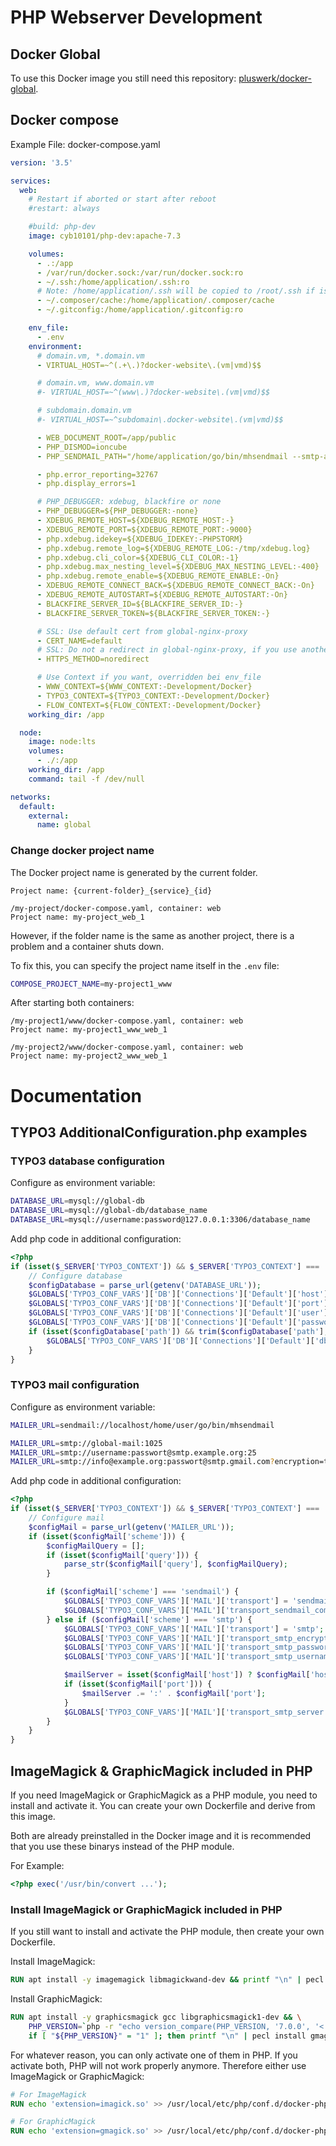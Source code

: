# PHP Webserver Development

## Docker Global

To use this Docker image you still need this repository:
[pluswerk/docker-global](https://github.com/pluswerk/docker-global).

## Docker compose

Example File: docker-compose.yaml

```yaml
version: '3.5'

services:
  web:
    # Restart if aborted or start after reboot
    #restart: always

    #build: php-dev
    image: cyb10101/php-dev:apache-7.3

    volumes:
      - .:/app
      - /var/run/docker.sock:/var/run/docker.sock:ro
      - ~/.ssh:/home/application/.ssh:ro
      # Note: /home/application/.ssh will be copied to /root/.ssh if is empty or not exists
      - ~/.composer/cache:/home/application/.composer/cache
      - ~/.gitconfig:/home/application/.gitconfig:ro

    env_file:
      - .env
    environment:
      # domain.vm, *.domain.vm
      - VIRTUAL_HOST=~^(.+\.)?docker-website\.(vm|vmd)$$

      # domain.vm, www.domain.vm
      #- VIRTUAL_HOST=~^(www\.)?docker-website\.(vm|vmd)$$

      # subdomain.domain.vm
      #- VIRTUAL_HOST=~^subdomain\.docker-website\.(vm|vmd)$$

      - WEB_DOCUMENT_ROOT=/app/public
      - PHP_DISMOD=ioncube
      - PHP_SENDMAIL_PATH="/home/application/go/bin/mhsendmail --smtp-addr=global-mail:1025"

      - php.error_reporting=32767
      - php.display_errors=1

      # PHP_DEBUGGER: xdebug, blackfire or none
      - PHP_DEBUGGER=${PHP_DEBUGGER:-none}
      - XDEBUG_REMOTE_HOST=${XDEBUG_REMOTE_HOST:-}
      - XDEBUG_REMOTE_PORT=${XDEBUG_REMOTE_PORT:-9000}
      - php.xdebug.idekey=${XDEBUG_IDEKEY:-PHPSTORM}
      - php.xdebug.remote_log=${XDEBUG_REMOTE_LOG:-/tmp/xdebug.log}
      - php.xdebug.cli_color=${XDEBUG_CLI_COLOR:-1}
      - php.xdebug.max_nesting_level=${XDEBUG_MAX_NESTING_LEVEL:-400}
      - php.xdebug.remote_enable=${XDEBUG_REMOTE_ENABLE:-On}
      - XDEBUG_REMOTE_CONNECT_BACK=${XDEBUG_REMOTE_CONNECT_BACK:-On}
      - XDEBUG_REMOTE_AUTOSTART=${XDEBUG_REMOTE_AUTOSTART:-On}
      - BLACKFIRE_SERVER_ID=${BLACKFIRE_SERVER_ID:-}
      - BLACKFIRE_SERVER_TOKEN=${BLACKFIRE_SERVER_TOKEN:-}

      # SSL: Use default cert from global-nginx-proxy
      - CERT_NAME=default
      # SSL: Do not a redirect in global-nginx-proxy, if you use another port than 443
      - HTTPS_METHOD=noredirect

      # Use Context if you want, overridden bei env_file
      - WWW_CONTEXT=${WWW_CONTEXT:-Development/Docker}
      - TYPO3_CONTEXT=${TYPO3_CONTEXT:-Development/Docker}
      - FLOW_CONTEXT=${FLOW_CONTEXT:-Development/Docker}
    working_dir: /app

  node:
    image: node:lts
    volumes:
      - ./:/app
    working_dir: /app
    command: tail -f /dev/null

networks:
  default:
    external:
      name: global
```

### Change docker project name

The Docker project name is generated by the current folder.

```text
Project name: {current-folder}_{service}_{id}

/my-project/docker-compose.yaml, container: web
Project name: my-project_web_1
```

However, if the folder name is the same as another project, there is a problem and a container shuts down.

To fix this, you can specify the project name itself in the ``.env`` file:

```bash
COMPOSE_PROJECT_NAME=my-project1_www
```

After starting both containers:

```text
/my-project1/www/docker-compose.yaml, container: web
Project name: my-project1_www_web_1

/my-project2/www/docker-compose.yaml, container: web
Project name: my-project2_www_web_1
```

# Documentation

## TYPO3 AdditionalConfiguration.php examples

### TYPO3 database configuration

Configure as environment variable:

```bash
DATABASE_URL=mysql://global-db
DATABASE_URL=mysql://global-db/database_name
DATABASE_URL=mysql://username:password@127.0.0.1:3306/database_name
```

Add php code in additional configuration:

```php
<?php
if (isset($_SERVER['TYPO3_CONTEXT']) && $_SERVER['TYPO3_CONTEXT'] === 'Development/Docker') {
    // Configure database
    $configDatabase = parse_url(getenv('DATABASE_URL'));
    $GLOBALS['TYPO3_CONF_VARS']['DB']['Connections']['Default']['host'] = isset($configDatabase['host']) ? $configDatabase['host'] : 'global-db';
    $GLOBALS['TYPO3_CONF_VARS']['DB']['Connections']['Default']['port'] = isset($configDatabase['port']) ? $configDatabase['port'] : '3306';
    $GLOBALS['TYPO3_CONF_VARS']['DB']['Connections']['Default']['user'] = isset($configDatabase['user']) ? $configDatabase['user'] : 'root';
    $GLOBALS['TYPO3_CONF_VARS']['DB']['Connections']['Default']['password'] = isset($configDatabase['pass']) ? $configDatabase['pass'] : 'root';
    if (isset($configDatabase['path']) && trim($configDatabase['path'], '/') !== '') {
        $GLOBALS['TYPO3_CONF_VARS']['DB']['Connections']['Default']['dbname'] = trim($configDatabase['path'], '/');
    }
}
```

### TYPO3 mail configuration

Configure as environment variable:

```bash
MAILER_URL=sendmail://localhost/home/user/go/bin/mhsendmail

MAILER_URL=smtp://global-mail:1025
MAILER_URL=smtp://username:passwort@smtp.example.org:25
MAILER_URL=smtp://info@example.org:passwort@smtp.gmail.com?encryption=tls
```

Add php code in additional configuration:

```php
<?php
if (isset($_SERVER['TYPO3_CONTEXT']) && $_SERVER['TYPO3_CONTEXT'] === 'Development/Docker') {
    // Configure mail
    $configMail = parse_url(getenv('MAILER_URL'));
    if (isset($configMail['scheme'])) {
        $configMailQuery = [];
        if (isset($configMail['query'])) {
            parse_str($configMail['query'], $configMailQuery);
        }

        if ($configMail['scheme'] === 'sendmail') {
            $GLOBALS['TYPO3_CONF_VARS']['MAIL']['transport'] = 'sendmail';
            $GLOBALS['TYPO3_CONF_VARS']['MAIL']['transport_sendmail_command'] = isset($configMail['path']) ? $configMail['path'] : '/home/user/go/bin/mhsendmail';
        } else if ($configMail['scheme'] === 'smtp') {
            $GLOBALS['TYPO3_CONF_VARS']['MAIL']['transport'] = 'smtp';
            $GLOBALS['TYPO3_CONF_VARS']['MAIL']['transport_smtp_encrypt'] = isset($configMailQuery['encryption']) ? $configMailQuery['encryption'] : '';
            $GLOBALS['TYPO3_CONF_VARS']['MAIL']['transport_smtp_password'] = isset($configMail['pass']) ? $configMail['pass'] : '';
            $GLOBALS['TYPO3_CONF_VARS']['MAIL']['transport_smtp_username'] = isset($configMail['user']) ? $configMail['user'] : '';

            $mailServer = isset($configMail['host']) ? $configMail['host'] : '';
            if (isset($configMail['port'])) {
                $mailServer .= ':' . $configMail['port'];
            }
            $GLOBALS['TYPO3_CONF_VARS']['MAIL']['transport_smtp_server'] = $mailServer;
        }
    }
}
```

## ImageMagick & GraphicMagick included in PHP

If you need ImageMagick or GraphicMagick as a PHP module, you need to install and activate it.
You can create your own Dockerfile and derive from this image.

Both are already preinstalled in the Docker image and it is recommended that you use these binarys instead of the PHP module.

For Example:

```php
<?php exec('/usr/bin/convert ...');
```

### Install ImageMagick or GraphicMagick included in PHP

If you still want to install and activate the PHP module, then create your own Dockerfile.

Install ImageMagick:

```dockerfile
RUN apt install -y imagemagick libmagickwand-dev && printf "\n" | pecl install imagick
```

Install GraphicMagick:

```dockerfile
RUN apt install -y graphicsmagick gcc libgraphicsmagick1-dev && \
    PHP_VERSION=`php -r "echo version_compare(PHP_VERSION, '7.0.0', '<');";` && \
    if [ "${PHP_VERSION}" = "1" ]; then printf "\n" | pecl install gmagick-1.1.7RC3; else printf "\n" | pecl install gmagick-2.0.5RC1; fi;
```

For whatever reason, you can only activate one of them in PHP. If you activate both, PHP will not work properly anymore.
Therefore either use ImageMagick or GraphicMagick:

```dockerfile
# For ImageMagick
RUN echo 'extension=imagick.so' >> /usr/local/etc/php/conf.d/docker-php-ext-magick.ini;

# For GraphicMagick
RUN echo 'extension=gmagick.so' >> /usr/local/etc/php/conf.d/docker-php-ext-magick.ini;
```
